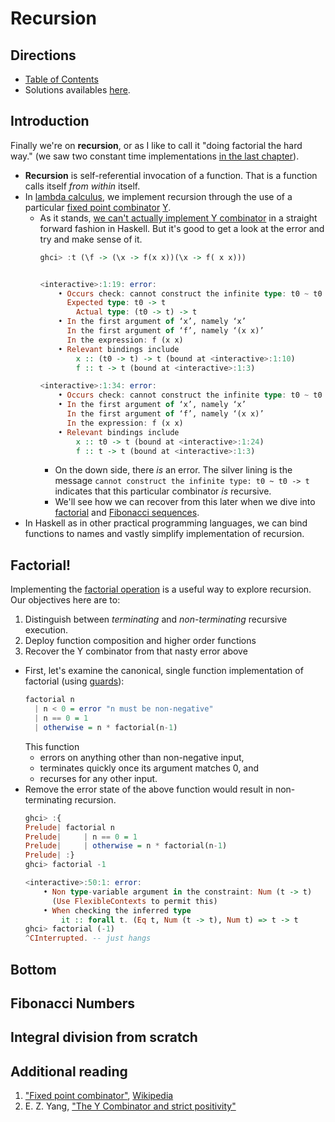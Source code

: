 # Recursion

## Directions

* [Table of Contents](../../README.md)
* Solutions availables [here](exercises/README.md).

## Introduction

Finally we're on **recursion**, or as I like to call it "doing factorial the hard way." (we saw two constant time implementations [in the last chapter](../chapters07/README.md)).

* **Recursion** is self-referential invocation of a function. That is a function calls itself *from within* itself.
* In [lambda calculus](../chapter01/README.md#Combinators), we implement recursion through the use of a particular [fixed point combinator](https://en.wikipedia.org/wiki/Fixed-point_combinator)  [Y](https://en.wikipedia.org/wiki/Fixed-point_combinator#Fixed_point_combinators_in_lambda_calculus).
    - As it stands, [we can't actually implement Y combinator](http://blog.ezyang.com/2012/09/y-combinator-and-strict-positivity/) in a straight forward fashion in Haskell. But it's good to get a look at the error and try and make sense of it.
        ```haskell
        ghci> :t (\f -> (\x -> f(x x))(\x -> f( x x)))


        <interactive>:1:19: error:
            • Occurs check: cannot construct the infinite type: t0 ~ t0 -> t
              Expected type: t0 -> t
                Actual type: (t0 -> t) -> t
            • In the first argument of ‘x’, namely ‘x’
              In the first argument of ‘f’, namely ‘(x x)’
              In the expression: f (x x)
            • Relevant bindings include
                x :: (t0 -> t) -> t (bound at <interactive>:1:10)
                f :: t -> t (bound at <interactive>:1:3)

        <interactive>:1:34: error:
            • Occurs check: cannot construct the infinite type: t0 ~ t0 -> t
            • In the first argument of ‘x’, namely ‘x’
              In the first argument of ‘f’, namely ‘(x x)’
              In the expression: f (x x)
            • Relevant bindings include
                x :: t0 -> t (bound at <interactive>:1:24)
                f :: t -> t (bound at <interactive>:1:3)


        ```
        - On the down side, there *is* an error. The silver lining is the message `cannot construct the infinite type: t0 ~ t0 -> t` indicates that this particular combinator *is* recursive.
        - We'll see how we can recover from this later when we dive into [factorial](#factorial) and [Fibonacci sequences](#fibonacci-numbers).
* In Haskell as in other practical programming languages, we can bind functions to names and vastly simplify implementation of recursion.

## Factorial!

Implementing the [factorial operation](https://en.wikipedia.org/wiki/Factorial) is a useful way to explore recursion. Our objectives here are to:
1. Distinguish between *terminating* and *non-terminating* recursive execution.
2. Deploy function composition and higher order functions
3. Recover the Y combinator from that nasty error above

* First, let's examine the canonical, single function implementation of factorial (using [guards](../chapters07/README.md#guards)):
    ```haskell
    factorial n
      | n < 0 = error "n must be non-negative"
      | n == 0 = 1
      | otherwise = n * factorial(n-1)
    ```
    This function
    * errors on anything other than non-negative input,
    * terminates quickly once its argument matches 0, and
    * recurses for any other input.
* Remove the error state of the above function would result in non-terminating recursion.
    ```haskell
    ghci> :{
    Prelude| factorial n
    Prelude|     | n == 0 = 1
    Prelude|     | otherwise = n * factorial(n-1)
    Prelude| :}
    ghci> factorial -1

    <interactive>:50:1: error:
        • Non type-variable argument in the constraint: Num (t -> t)
          (Use FlexibleContexts to permit this)
        • When checking the inferred type
            it :: forall t. (Eq t, Num (t -> t), Num t) => t -> t
    ghci> factorial (-1)
    ^CInterrupted. -- just hangs
    ```




## Bottom

## Fibonacci Numbers

## Integral division from scratch

## Additional reading

1. ["Fixed point combinator"](), [Wikipedia]()
1. E. Z. Yang, ["The Y Combinator and strict positivity"](http://blog.ezyang.com/2012/09/y-combinator-and-strict-positivity/)
